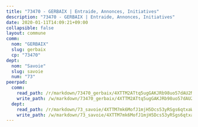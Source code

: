 ```yaml
---
title: "73470 - GERBAIX | Entraide, Annonces, Initiatives"
description: "73470 - GERBAIX | Entraide, Annonces, Initiatives"
date: 2020-01-11T14:09:21+09:00
collapsible: false
layout: commune
comm:
  nom: "GERBAIX"
  slug: gerbaix
  cp: "73470"
dept:
  nom: "Savoie"
  slug: savoie
  num: "73"
peerpad:
  comm:
    read_path: /r/markdown/73470_gerbaix/4XTTM2ATtq5ugGAKJRb98uo57dAU2MuiedEgw1uazxcTLfWLf
    write_path: /w/markdown/73470_gerbaix/4XTTM2ATtq5ugGAKJRb98uo57dAU2MuiedEgw1uazxcTLfWLf-K3TgUpExniEnrCb1M82VGF3VrSZBRCNcGaDpkc7sDMLENaTKppM5QoDyLjh9vFuGsArfSxPPQfnEEiDhcdVHqricmKXWPkhGtkbjAENgnG6pkbQEnWX5YURS42MaAjrCJPpTzgyM
  dept:
    read_path: /r/markdown/73_savoie/4XTTM7mk6MofJ1mjH5Dcs53yRSgs6qtxaWYjKD54ttqHGEMur
    write_path: /w/markdown/73_savoie/4XTTM7mk6MofJ1mjH5Dcs53yRSgs6qtxaWYjKD54ttqHGEMur-K3TgTorsK1WLw8S2EgnkoX8tJEgZgam6ANhvqrVqNfiz9fX8kbMKu5AF1rqzXyxMRZgoVPrb5EERe3PeBhqF1SBfP5G1PJnvsDUF2LQSxevobpkDM4djQDebTYoo6Yx53thenJpY
---
```


